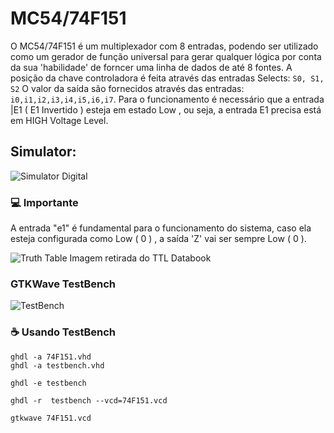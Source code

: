 # MC54/74F151

O MC54/74F151 é um multiplexador com 8 entradas, podendo ser utilizado como um gerador de função universal para gerar qualquer lógica por conta da sua 'habilidade' de forncer uma linha de dados de até 8 fontes.
A posição da chave controladora é feita através das entradas Selects: `S0, S1, S2`
O valor da saída são fornecidos através das entradas: `i0,i1,i2,i3,i4,i5,i6,i7`.
Para o funcionamento é necessário que a entrada |E1 ( E1 Invertido ) esteja em estado Low , ou seja, a entrada E1 precisa está em HIGH Voltage Level.



## Simulator:

<img src="https://i.imgur.com/BkzDu9g.png" alt="Simulator Digital">

### 💻 Importante
A entrada "e1" é fundamental para o funcionamento do sistema, caso ela esteja configurada como Low ( 0 ) , a saída 'Z' vai ser sempre Low 
( 0 ).

<img src="https://i.imgur.com/B3uJqMM.png" alt="Truth Table">
Imagem retirada do TTL Databook


### GTKWave TestBench

<img src="https://i.imgur.com/Fd5giXD.png" alt="TestBench">

### ☕ Usando TestBench

```
ghdl -a 74F151.vhd
ghdl -a testbench.vhd

ghdl -e testbench

ghdl -r  testbench --vcd=74F151.vcd

gtkwave 74F151.vcd
```
